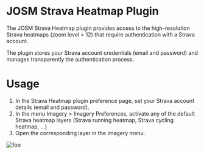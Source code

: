 # JOSM Strava Heatmap Plugin
The JOSM Strava Heatmap plugin provides access to the high-resolution Strava heatmaps (zoom level > 12) that require authentication with a Strava account.

The plugin stores your Strava account credentials (email and password) and manages transparently the authentication process.

# Usage
1. In the Strava Heatmap plugin preference page, set your Strava account details (email and password).
2. In the menu Imagery > Imagery Preferences, activate any of the default Strava heatmap layers (Strava running heatmap, Strava cycling heatmap, ...)
3. Open the corresponding layer in the Imagery menu.

![foo](https://github.com/allier-osm/strava_heatmap/blob/master/doc/heatmap_layer.jpg "Heatmap layer")


